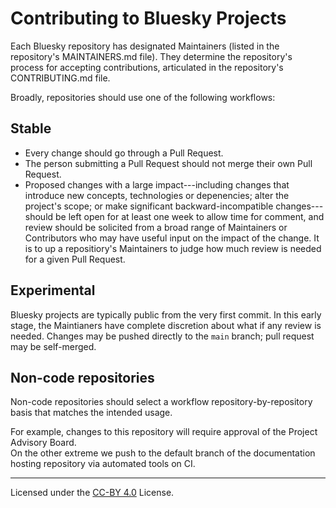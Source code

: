 # Contributing to Bluesky Projects

Each Bluesky repository has designated Maintainers (listed in the repository's
MAINTAINERS.md file). They determine the repository's process for accepting
contributions, articulated in the repository's CONTRIBUTING.md file.

Broadly, repositories should use one of the following workflows:

## Stable

* Every change should go through a Pull Request.
* The person submitting a Pull Request should not merge their own Pull Request.
* Proposed changes with a large impact---including changes that introduce
  new concepts, technologies or depenencies; alter the project's scope; or make
  significant backward-incompatible changes---should be left open for at least
  one week to allow time for comment, and review should be solicited from a
  broad range of Maintainers or Contributors who may have useful input on the
  impact of the change. It is to up a repositiory's Maintainers to judge how much
  review is needed for a given Pull Request.

## Experimental

Bluesky projects are typically public from the very first commit. In this
early stage, the Maintianers have complete discretion about what
if any review is needed. Changes may be pushed directly to the `main`
branch; pull request may be self-merged.


## Non-code repositories

Non-code repositories should select a workflow repository-by-repository basis that matches
the intended usage.

For example, changes to this repository will require approval of the Project Advisory Board.  
On the other extreme we push to the default branch of the documentation hosting repository 
via automated tools on CI.

---
Licensed under the [CC-BY 4.0](https://creativecommons.org/licenses/by-sa/4.0/) License.
